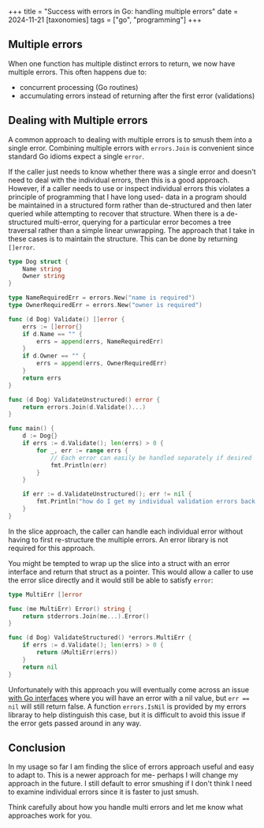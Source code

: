 +++
title = "Success with errors in Go: handling multiple errors"
date = 2024-11-21
[taxonomies]
tags = ["go", "programming"]
+++


## Multiple errors

When one function has multiple distinct errors to return, we now have multiple errors.
This often happens due to:
* concurrent processing (Go routines)
* accumulating errors instead of returning after the first error (validations)

## Dealing with Multiple errors

A common approach to dealing with multiple errors is to smush them into a single error.
Combining multiple errors with `errors.Join` is convenient since standard Go idioms expect a single `error`.

If the caller just needs to know whether there was a single error and doesn't need to deal with the individual errors, then this is a good approach.
However, if a caller needs to use or inspect individual errors this violates a principle of programming that I have long used- data in a program should be maintained in a structured form rather than de-structured and then later queried while attempting to recover that structure.
When there is a de-structured multi-error, querying for a particular error becomes a tree traversal rather than a simple linear unwrapping.
The approach that I take in these cases is to maintain the structure. This can be done by returning `[]error`.


```go
type Dog struct {
    Name string
    Owner string
}

type NameRequiredErr = errors.New("name is required")
type OwnerRequiredErr = errors.New("owner is required")

func (d Dog) Validate() []error {
    errs := []error{}
    if d.Name == "" {
        errs = append(errs, NameRequiredErr)
    }
    if d.Owner == "" {
        errs = append(errs, OwnerRequiredErr)
    }
    return errs
}

func (d Dog) ValidateUnstructured() error {
    return errors.Join(d.Validate()...)
}

func main() {
    d := Dog{}
    if errs := d.Validate(); len(errs) > 0 {
        for _, err := range errs { 
            // Each error can easily be handled separately if desired
            fmt.Println(err)
        }
    }

    if err := d.ValidateUnstructured(); err != nil {
        fmt.Println("how do I get my individual validation errors back now?")
    }
}
```

In the slice approach, the caller can handle each individual error without having to first re-structure the multiple errors. An error library is not required for this approach.

You might be tempted to wrap up the slice into a struct with an error interface and return that struct as a pointer. This would allow a caller to use the error slice directly and it would still be able to satisfy `error`:

```go
type MultiErr []error

func (me MultiErr) Error() string {
	return stderrors.Join(me...).Error()
}

func (d Dog) ValidateStructured() *errors.MultiErr {
    if errs := d.Validate(); len(errs) > 0 {
        return &MultiErr(errs))
    }
    return nil
}
```

Unfortunately with this approach you will eventually come across an issue [with Go interfaces](https://go.dev/doc/faq#nil_error) where you will have an error with a nil value, but `err == nil` will still return false.
A function `errors.IsNil` is provided by my errors libraray to help distinguish this case, but it is difficult to avoid this issue if the error gets passed around in any way.

## Conclusion

In my usage so far I am finding the slice of errors approach useful and easy to adapt to.
This is a newer approach for me- perhaps I will change my approach in the future.
I still default to error smushing if I don't think I need to examine individual errors since it is faster to just smush.

Think carefully about how you handle multi errors and let me know what approaches work for you.
